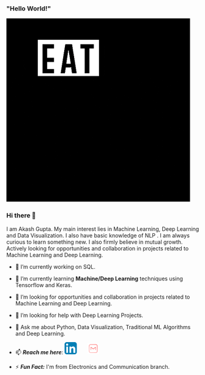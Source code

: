 ### "Hello World!" 

<img src="https://github.com/akash22022/Akash-Gupta/blob/master/giphy.gif">


### Hi there 👋

I am Akash Gupta. My main interest lies in Machine Learning, Deep Learning and Data Visualization. I also have basic knowledge of NLP . I am always curious to learn something new.
I also firmly believe in mutual growth. Actively looking for opportunities and collaboration in projects related to Machine Learning and Deep Learning.


- 🔭 I’m currently working on SQL. 

- 🌱 I’m currently learning **Machine/Deep Learning** techniques using Tensorflow and Keras.

- 👯 I’m looking for opportunities and collaboration in projects related to Machine Learning and Deep Learning.

- 🤔 I’m looking for help with Deep Learning Projects.

- 💬 Ask me about Python, Data Visualization, Traditional ML Algorithms and Deep Learning.

- 📫 ***Reach me here***:            [![linkedin](https://github.com/akash22022/Akash-Gupta/blob/master/linkedin.png)](https://www.linkedin.com/in/akash-gupta-2384411b5)&nbsp;&nbsp;&nbsp;&nbsp;&nbsp;&nbsp;&nbsp;[![mail](https://github.com/akash22022/Akash-Gupta/blob/master/mail.png)](mailto:akash22.py@gmail.com)

- ⚡ ***Fun Fact:*** I'm from Electronics and Communication branch.


